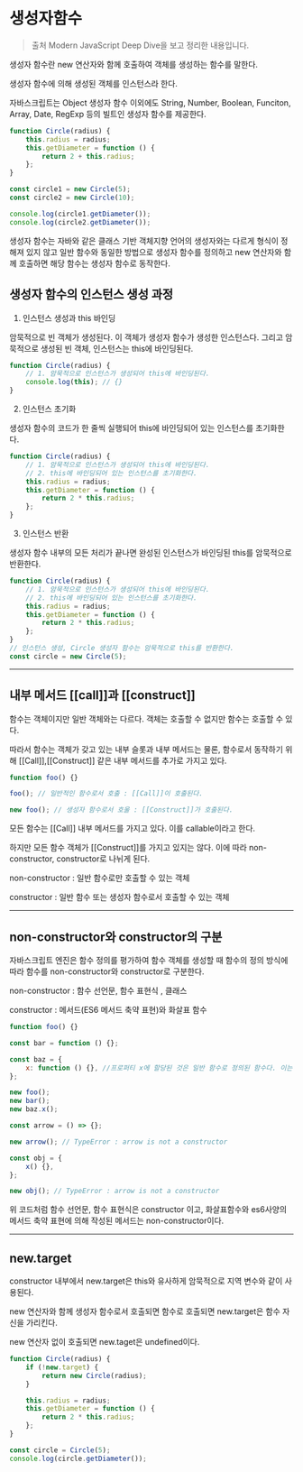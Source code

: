 # 생성자함수

> 출처 Modern JavaScript Deep Dive을 보고 정리한 내용입니다.

생성자 함수란 new 연산자와 함께 호출하여 객체를 생성하는 함수를 말한다.

생성자 함수에 의해 생성된 객체를 인스턴스라 한다.

자바스크립트는 Object 생성자 함수 이외에도 String, Number, Boolean, Funciton, Array, Date, RegExp 등의 빌트인 생성자 함수를 제공한다.

```js
function Circle(radius) {
    this.radius = radius;
    this.getDiameter = function () {
        return 2 + this.radius;
    };
}

const circle1 = new Circle(5);
const circle2 = new Circle(10);

console.log(circle1.getDiameter());
console.log(circle2.getDiameter());
```

생성자 함수는 자바와 같은 클래스 기반 객체지향 언어의 생성자와는 다르게 형식이 정해져 있지 않고 일반 함수와 동일한 방법으로 생성자 함수를 정의하고 new 연산자와 함께 호출하면 해당 함수는 생성자 함수로 동작한다.

## 생성자 함수의 인스턴스 생성 과정

1. 인스턴스 생성과 this 바인딩

암묵적으로 빈 객체가 생성된다. 이 객체가 생성자 함수가 생성한 인스턴스다. 그리고 암묵적으로 생성된 빈 객체, 인스턴스는 this에 바인딩된다.

```js
function Circle(radius) {
    // 1. 암묵적으로 인스턴스가 생성되어 this에 바인딩된다.
    console.log(this); // {}
}
```

2. 인스턴스 초기화

생성자 함수의 코드가 한 줄씩 실행되어 this에 바인딩되어 있는 인스턴스를 초기화한다.

```js
function Circle(radius) {
    // 1. 암묵적으로 인스턴스가 생성되어 this에 바인딩된다.
    // 2. this에 바인딩되어 있는 인스턴스를 초기화한다.
    this.radius = radius;
    this.getDiameter = function () {
        return 2 * this.radius;
    };
}
```

3. 인스턴스 반환

생성자 함수 내부의 모든 처리가 끝나면 완성된 인스턴스가 바인딩된 this를 암묵적으로 반환한다.

```js
function Circle(radius) {
    // 1. 암묵적으로 인스턴스가 생성되어 this에 바인딩된다.
    // 2. this에 바인딩되어 있는 인스턴스를 초기화한다.
    this.radius = radius;
    this.getDiameter = function () {
        return 2 * this.radius;
    };
}
// 인스턴스 생성, Circle 생성자 함수는 암묵적으로 this를 반환한다.
const circle = new Circle(5);
```

---

## 내부 메서드 [[call]]과 [[construct]]

함수는 객체이지만 일반 객체와는 다르다. 객체는 호출할 수 없지만 함수는 호출할 수 있다.

따라서 함수는 객체가 갖고 있는 내부 슬롯과 내부 메서드는 물론, 함수로서 동작하기 위해 [[Call]],[[Construct]] 같은 내부 메서드를 추가로 가지고 있다.

```js
function foo() {}

foo(); // 일반적인 함수로서 호출 : [[Call]]이 호출된다.

new foo(); // 생성자 함수로서 호울 : [[Construct]]가 호출된다.
```

모든 함수는 [[Call]] 내부 메서드를 가지고 있다. 이를 callable이라고 한다.

하지만 모든 함수 객체가 [[Construct]]를 가지고 있지는 않다. 이에 따라 non-constructor, constructor로 나뉘게 된다.

non-constructor : 일반 함수로만 호출할 수 있는 객체

constructor : 일반 함수 또는 생성자 함수로서 호출할 수 있는 객체

---

## non-constructor와 constructor의 구분

자바스크립트 엔진은 함수 정의를 평가하여 함수 객체를 생성할 때 함수의 정의 방식에 따라 함수를 non-constructor와 constructor로 구분한다.

non-constructor : 함수 선언문, 함수 표현식 , 클래스

constructor : 메서드(ES6 메서드 축약 표현)와 화살표 함수

```js
function foo() {}

const bar = function () {};

const baz = {
    x: function () {}, //프로퍼티 x에 할당된 것은 일반 함수로 정의된 함수다. 이는 메서드로 인정하지 않는다.
};

new foo();
new bar();
new baz.x();

const arrow = () => {};

new arrow(); // TypeError : arrow is not a constructor

const obj = {
    x() {},
};

new obj(); // TypeError : arrow is not a constructor
```

위 코드처럼 함수 선언문, 함수 표현식은 constructor 이고, 화살표함수와 es6사양의 메서드 축약 표현에 의해 작성된 메서드는 non-constructor이다.

---

## new.target

constructor 내부에서 new.target은 this와 유사하게 암묵적으로 지역 변수와 같이 사용된다.

new 연산자와 함께 생성자 함수로서 호출되면 함수로 호출되면 new.target은 함수 자신을 가리킨다.

new 연산자 없이 호출되면 new.taget은 undefined이다.

```js
function Circle(radius) {
    if (!new.target) {
        return new Circle(radius);
    }

    this.radius = radius;
    this.getDiameter = function () {
        return 2 * this.radius;
    };
}

const circle = Circle(5);
console.log(circle.getDiameter());
```
